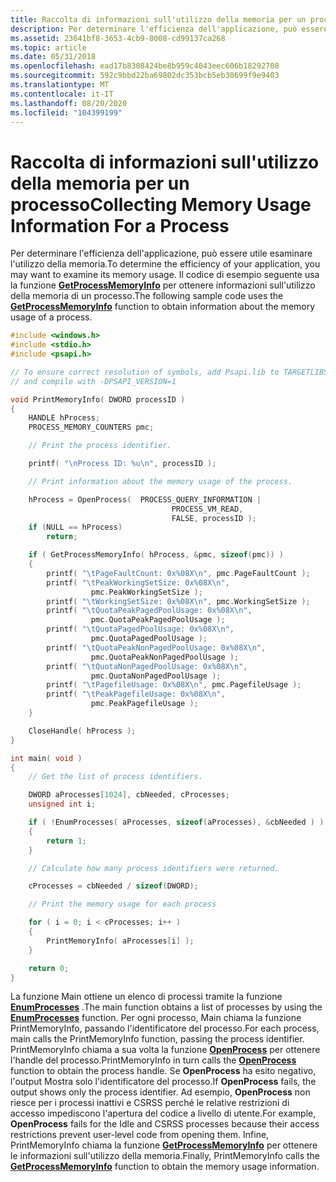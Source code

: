 ```yaml
---
title: Raccolta di informazioni sull'utilizzo della memoria per un processo
description: Per determinare l'efficienza dell'applicazione, può essere utile esaminare l'utilizzo della memoria. Il codice di esempio seguente usa la funzione GetProcessMemoryInfo per ottenere informazioni sull'utilizzo della memoria di un processo.
ms.assetid: 23641bf8-3653-4cb9-8008-cd99137ca268
ms.topic: article
ms.date: 05/31/2018
ms.openlocfilehash: ead17b8308424be8b959c4043eec606b18292708
ms.sourcegitcommit: 592c9bbd22ba69802dc353bcb5eb30699f9e9403
ms.translationtype: MT
ms.contentlocale: it-IT
ms.lasthandoff: 08/20/2020
ms.locfileid: "104399199"
---
```

# <a name="collecting-memory-usage-information-for-a-process"></a><span data-ttu-id="b9cb9-104">Raccolta di informazioni sull'utilizzo della memoria per un processo</span><span class="sxs-lookup"><span data-stu-id="b9cb9-104">Collecting Memory Usage Information For a Process</span></span>

<span data-ttu-id="b9cb9-105">Per determinare l'efficienza dell'applicazione, può essere utile esaminare l'utilizzo della memoria.</span><span class="sxs-lookup"><span data-stu-id="b9cb9-105">To determine the efficiency of your application, you may want to examine its memory usage.</span></span> <span data-ttu-id="b9cb9-106">Il codice di esempio seguente usa la funzione [**GetProcessMemoryInfo**](/windows/desktop/api/Psapi/nf-psapi-getprocessmemoryinfo) per ottenere informazioni sull'utilizzo della memoria di un processo.</span><span class="sxs-lookup"><span data-stu-id="b9cb9-106">The following sample code uses the [**GetProcessMemoryInfo**](/windows/desktop/api/Psapi/nf-psapi-getprocessmemoryinfo) function to obtain information about the memory usage of a process.</span></span>


```C++
#include <windows.h>
#include <stdio.h>
#include <psapi.h>

// To ensure correct resolution of symbols, add Psapi.lib to TARGETLIBS
// and compile with -DPSAPI_VERSION=1

void PrintMemoryInfo( DWORD processID )
{
    HANDLE hProcess;
    PROCESS_MEMORY_COUNTERS pmc;

    // Print the process identifier.

    printf( "\nProcess ID: %u\n", processID );

    // Print information about the memory usage of the process.

    hProcess = OpenProcess(  PROCESS_QUERY_INFORMATION |
                                    PROCESS_VM_READ,
                                    FALSE, processID );
    if (NULL == hProcess)
        return;

    if ( GetProcessMemoryInfo( hProcess, &pmc, sizeof(pmc)) )
    {
        printf( "\tPageFaultCount: 0x%08X\n", pmc.PageFaultCount );
        printf( "\tPeakWorkingSetSize: 0x%08X\n", 
                  pmc.PeakWorkingSetSize );
        printf( "\tWorkingSetSize: 0x%08X\n", pmc.WorkingSetSize );
        printf( "\tQuotaPeakPagedPoolUsage: 0x%08X\n", 
                  pmc.QuotaPeakPagedPoolUsage );
        printf( "\tQuotaPagedPoolUsage: 0x%08X\n", 
                  pmc.QuotaPagedPoolUsage );
        printf( "\tQuotaPeakNonPagedPoolUsage: 0x%08X\n", 
                  pmc.QuotaPeakNonPagedPoolUsage );
        printf( "\tQuotaNonPagedPoolUsage: 0x%08X\n", 
                  pmc.QuotaNonPagedPoolUsage );
        printf( "\tPagefileUsage: 0x%08X\n", pmc.PagefileUsage ); 
        printf( "\tPeakPagefileUsage: 0x%08X\n", 
                  pmc.PeakPagefileUsage );
    }

    CloseHandle( hProcess );
}

int main( void )
{
    // Get the list of process identifiers.

    DWORD aProcesses[1024], cbNeeded, cProcesses;
    unsigned int i;

    if ( !EnumProcesses( aProcesses, sizeof(aProcesses), &cbNeeded ) )
    {
        return 1;
    }

    // Calculate how many process identifiers were returned.

    cProcesses = cbNeeded / sizeof(DWORD);

    // Print the memory usage for each process

    for ( i = 0; i < cProcesses; i++ )
    {
        PrintMemoryInfo( aProcesses[i] );
    }

    return 0;
}
```



<span data-ttu-id="b9cb9-107">La funzione Main ottiene un elenco di processi tramite la funzione [**EnumProcesses**](/windows/desktop/api/Psapi/nf-psapi-enumprocesses) .</span><span class="sxs-lookup"><span data-stu-id="b9cb9-107">The main function obtains a list of processes by using the [**EnumProcesses**](/windows/desktop/api/Psapi/nf-psapi-enumprocesses) function.</span></span> <span data-ttu-id="b9cb9-108">Per ogni processo, Main chiama la funzione PrintMemoryInfo, passando l'identificatore del processo.</span><span class="sxs-lookup"><span data-stu-id="b9cb9-108">For each process, main calls the PrintMemoryInfo function, passing the process identifier.</span></span> <span data-ttu-id="b9cb9-109">PrintMemoryInfo chiama a sua volta la funzione [**OpenProcess**](/windows/desktop/api/processthreadsapi/nf-processthreadsapi-openprocess) per ottenere l'handle del processo.</span><span class="sxs-lookup"><span data-stu-id="b9cb9-109">PrintMemoryInfo in turn calls the [**OpenProcess**](/windows/desktop/api/processthreadsapi/nf-processthreadsapi-openprocess) function to obtain the process handle.</span></span> <span data-ttu-id="b9cb9-110">Se **OpenProcess** ha esito negativo, l'output Mostra solo l'identificatore del processo.</span><span class="sxs-lookup"><span data-stu-id="b9cb9-110">If **OpenProcess** fails, the output shows only the process identifier.</span></span> <span data-ttu-id="b9cb9-111">Ad esempio, **OpenProcess** non riesce per i processi inattivi e CSRSS perché le relative restrizioni di accesso impediscono l'apertura del codice a livello di utente.</span><span class="sxs-lookup"><span data-stu-id="b9cb9-111">For example, **OpenProcess** fails for the Idle and CSRSS processes because their access restrictions prevent user-level code from opening them.</span></span> <span data-ttu-id="b9cb9-112">Infine, PrintMemoryInfo chiama la funzione [**GetProcessMemoryInfo**](/windows/desktop/api/Psapi/nf-psapi-getprocessmemoryinfo) per ottenere le informazioni sull'utilizzo della memoria.</span><span class="sxs-lookup"><span data-stu-id="b9cb9-112">Finally, PrintMemoryInfo calls the [**GetProcessMemoryInfo**](/windows/desktop/api/Psapi/nf-psapi-getprocessmemoryinfo) function to obtain the memory usage information.</span></span>

 

 